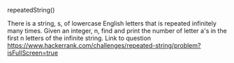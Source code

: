 repeatedString()

There is a string, s, of lowercase English letters that is repeated infinitely many times. Given an integer, n, find and print the number of letter a's in the first n letters of the infinite string.
Link to question https://www.hackerrank.com/challenges/repeated-string/problem?isFullScreen=true
